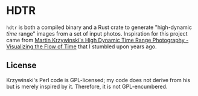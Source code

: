 # HDTR
`hdtr` is both a compiled binary and a Rust crate to generate "high-dynamic _time_ range" images from a set of input photos. Inspiration for this project came from [Martin Krzywinski's High Dynamic Time Range Photography - Visualizing the Flow of Time](http://mkweb.bcgsc.ca/fun/hdtr/) that I stumbled upon years ago.


## License
Krzywinski's Perl code is GPL-licensed; my code does not derive from his but is merely inspired by it. Therefore, it is not GPL-encumbered.
